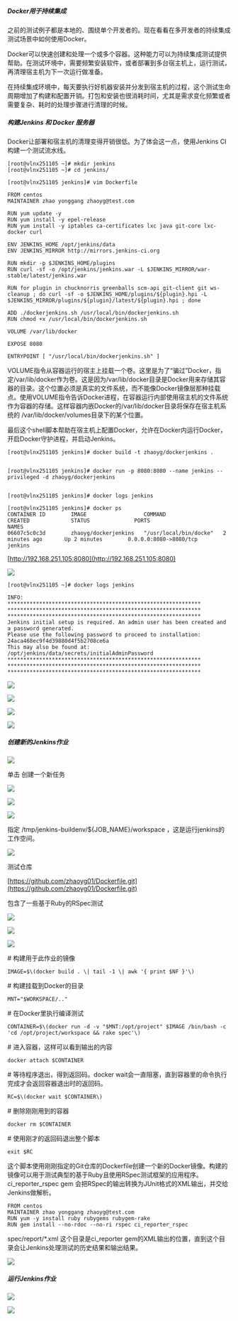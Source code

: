 ##### Docker用于持续集成

之前的测试例子都是本地的、围绕单个开发者的。现在看看在多开发者的持续集成测试场景中如何使用Docker。

Docker可以快速创建和处理一个或多个容器。这种能力可以为持续集成测试提供帮助。在测试环境中，需要频繁安装软件，或者部署到多台宿主机上，运行测试，再清理宿主机为下一次运行做准备。

在持续集成环境中，每天要执行好机器安装并分发到宿主机的过程，这个测试生命周期增加了构建和配置开销。打包和安装也很消耗时间，尤其是需求变化频繁或者需要复杂、耗时的处理步骤进行清理的时候。

##### 构建Jenkins 和 Docker 服务器

Docker让部署和宿主机的清理变得开销很低。为了体会这一点，使用Jenkins CI构建一个测试流水线。

```
[root@vlnx251105 ~]# mkdir jenkins
[root@vlnx251105 ~]# cd jenkins/

[root@vlnx251105 jenkins]# vim Dockerfile

FROM centos
MAINTAINER zhao yonggang zhaoyg@test.com

RUN yum update -y
RUN yum install -y epel-release
RUN yum install -y iptables ca-certificates lxc java git-core lxc-docker curl

ENV JENKINS_HOME /opt/jenkins/data
ENV JENKINS_MIRROR http://mirrors.jenkins-ci.org

RUN mkdir -p $JENKINS_HOME/plugins
RUN curl -sf -o /opt/jenkins/jenkins.war -L $JENKINS_MIRROR/war-stable/latest/jenkins.war

RUN for plugin in chucknorris greenballs scm-api git-client git ws-cleanup ; do curl -sf -o $JENKINS_HOME/plugins/${plugin}.hpi -L $JENKINS_MIRROR/plugins/${plugin}/latest/${plugin}.hpi ; done

ADD ./dockerjenkins.sh /usr/local/bin/dockerjenkins.sh
RUN chmod +x /usr/local/bin/dockerjenkins.sh

VOLUME /var/lib/docker

EXPOSE 8080

ENTRYPOINT [ "/usr/local/bin/dockerjenkins.sh" ]
```

VOLUME指令从容器运行的宿主上挂载一个卷。这里是为了“骗过”Docker，指定/var/lib/docker作为卷。这是因为/var/lib/docker目录是Docker用来存储其容器的目录。这个位置必须是真实的文件系统，而不能像Docker镜像层那种挂载点。使用VOLUME指令告诉Docker进程，在容器运行内部使用宿主机的文件系统作为容器的存储。这样容器内嵌Docker的/var/lib/docker目录将保存在宿主机系统的 /var/lib/docker/volumes目录下的某个位置。

最后这个shell脚本帮助在宿主机上配置Docker，允许在Docker内运行Docker，开启Docker守护进程，并启动Jenkins。

```
[root@vlnx251105 jenkins]# docker build -t zhaoyg/dockerjenkins .


[root@vlnx251105 jenkins]# docker run -p 8080:8080 --name jenkins --privileged -d zhaoyg/dockerjenkins


[root@vlnx251105 jenkins]# docker logs jenkins

[root@vlnx251105 jenkins]# docker ps
CONTAINER ID        IMAGE                  COMMAND                  CREATED             STATUS              PORTS                     NAMES
06607c5c0c3d        zhaoyg/dockerjenkins   "/usr/local/bin/docke"   2 minutes ago       Up 2 minutes        0.0.0.0:8080->8080/tcp    jenkins
```

[http://192.168.251.105:8080](http://192.168.251.105:8080)

![](/assets/E226746E-3B24-4873-A758-1929347AB78A.png)

```
[root@vlnx251105 ~]# docker logs jenkins

INFO: 
*************************************************************
*************************************************************
*************************************************************
Jenkins initial setup is required. An admin user has been created and a password generated.
Please use the following password to proceed to installation:
24aca468ec9f4d39880d4f5b2708ce6a
This may also be found at: /opt/jenkins/data/secrets/initialAdminPassword
*************************************************************
*************************************************************
*************************************************************
```

![](/assets/A7056A8F-CEC4-432D-A2A1-2B6CA3956973.png)

![](/assets/DB72F318-2E14-48CE-8B87-BBA809072A29.png)

![](/assets/D70789E0-8A3B-433A-91B6-B21CEAAD5B49.png)

![](/assets/C0B27B1A-6B39-4E6F-B876-96C440056C37.png)

##### 创建新的Jenkins作业

![](/assets/BC0A1035-6B50-4A31-9A88-ABD3638D051E.png)

单击 创建一个新任务

![](/assets/9C1DB1F8-0CA4-4C15-8ECD-116D7EE188C0.png)

![](/assets/94969C82-41F2-427F-A061-E40AE537054C.png)

![](/assets/75007C40-AE7A-4CD6-B1EE-223C4126D406.png)

指定 /tmp/jenkins-buildenv/${JOB\_NAME}/workspace ，这是运行jenkins的工作空间。

![](/assets/C970735C-CF93-4F69-AE5A-F91AB46C6700.png)

测试仓库

[https://github.com/zhaoyg01/Dockerfile.git](https://github.com/zhaoyg01/Dockerfile.git)

包含了一些基于Ruby的RSpec测试

![](/assets/E66EBE06-7162-4195-93F9-1976715B5955.png)

![](/assets/2CB587F7-3133-4324-91E5-590D5385A1DB.png)

![](/assets/ABA1B05B-E210-4DC3-915F-5940786C807A.png)

\# 构建用于此作业的镜像
```
IMAGE=$\(docker build . \| tail -1 \| awk '{ print $NF }'\)
```

\# 构建挂载到Docker的目录
```
MNT="$WORKSPACE/.."
```

\# 在Docker里执行编译测试
```
CONTAINER=$\(docker run -d -v "$MNT:/opt/project" $IMAGE /bin/bash -c 'cd /opt/project/workspace && rake spec'\)
```

\# 进入容器，这样可以看到输出的内容
```
docker attach $CONTAINER
```

\# 等待程序退出，得到返回码。docker wait会一直阻塞，直到容器里的命令执行完成才会返回容器退出时的返回码。
```
RC=$\(docker wait $CONTAINER\)
```

\# 删除刚刚用到的容器
```
docker rm $CONTAINER
```

\# 使用刚才的返回码退出整个脚本
```
exit $RC
```

这个脚本使用刚刚指定的Git仓库的Dockerfile创建一个新的Docker镜像。构建的镜像可以用于测试典型的基于Ruby且使用RSpec测试框架的应用程序。ci\_reporter\_rspec gem 会把RSpec的输出转换为JUnit格式的XML输出，并交给Jenkins做解析。



```
FROM centos
MAINTAINER zhao yonggang zhaoyg@test.com
RUN yum -y install ruby rubygems rubygem-rake
RUN gem install --no-rdoc --no-ri rspec ci_reporter_rspec
```

spec/report/\*.xml 这个目录是ci\_reporter gem的XML输出的位置，直到这个目录会让Jenkins处理测试的历史结果和输出结果。

![](/assets/127414A0-06EB-45C2-9A3F-EED050DC0719.png)

##### 运行Jenkins作业

![](/assets/50023230-8995-4E8D-AB78-D1200843544D.png)

![](/assets/00BF89F5-585E-4761-A391-063FDDE306B4.png)

